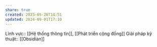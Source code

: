 ```yaml
---
share: true
created: 2023-05-26T14:51
updated: 2024-09-01T17:10
---
```

Lĩnh vực:: [[Hệ thống thông tin]], [[Phát triển cộng đồng]]
Giải pháp kỹ thuật:: [[Obsidian]]